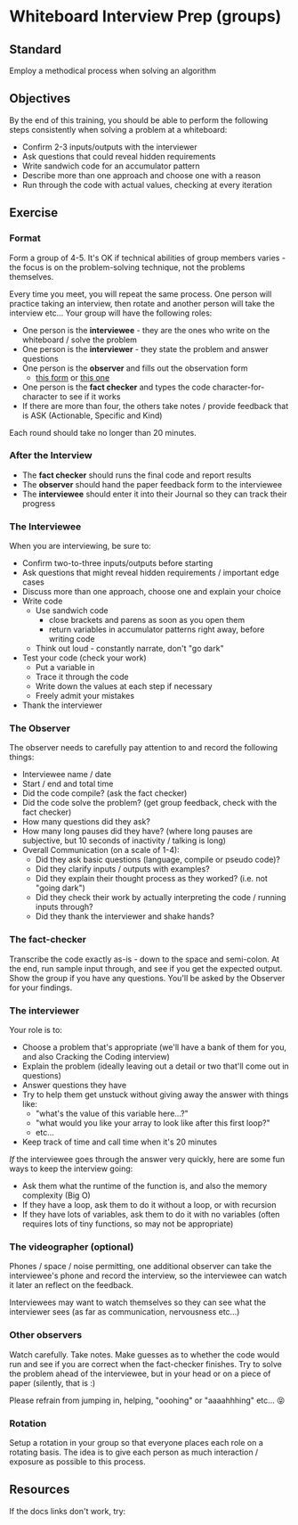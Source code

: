 # Whiteboard Interview Prep (groups)

## Standard

Employ a methodical process when solving an algorithm

## Objectives

By the end of this training, you should be able to perform the following steps consistently when solving a problem at a whiteboard:

- Confirm 2-3 inputs/outputs with the interviewer
- Ask questions that could reveal hidden requirements
- Write sandwich code for an accumulator pattern
- Describe more than one approach and choose one with a reason
- Run through the code with actual values, checking at every iteration

## Exercise

### Format

Form a group of 4-5.  It's OK if technical abilities of group members varies - the focus is on the problem-solving technique, not the problems themselves.

Every time you meet, you will repeat the same process.  One person will practice taking an interview, then rotate and another person will take the interview etc...  Your group will have the following roles:

- One person is the **interviewee** - they are the ones who write on the whiteboard / solve the problem
- One person is the **interviewer** - they state the problem and answer questions
- One person is the **observer** and fills out the observation form
  - [this form](https://docs.google.com/document/d/1i7sMJ5FmuE6pNreOOc_vVFUQx0UhIPfDxaj6b7UwaUQ/edit) or [this one](https://drive.google.com/drive/folders/0B0skKBcLvHyCd2lSS3l2SUt1VmM)
- One person is the **fact checker** and types the code character-for-character to see if it works
- If there are more than four, the others take notes / provide feedback that is ASK (Actionable, Specific and Kind)

Each round should take no longer than 20 minutes.

### After the Interview

- The **fact checker** should runs the final code and report results
- The **observer** should hand the paper feedback form to the interviewee
- The **interviewee** should enter it into their Journal so they can track their progress

### The Interviewee

When you are interviewing, be sure to:

- Confirm two-to-three inputs/outputs before starting
- Ask questions that might reveal hidden requirements / important edge cases
- Discuss more than one approach, choose one and explain your choice
- Write code
  - Use sandwich code
    - close brackets and parens as soon as you open them
    - return variables in accumulator patterns right away, before writing code
  - Think out loud - constantly narrate, don't "go dark"
- Test your code (check your work)
  - Put a variable in
  - Trace it through the code
  - Write down the values at each step if necessary
  - Freely admit your mistakes
- Thank the interviewer

### The Observer

The observer needs to carefully pay attention to and record the following things:

- Interviewee name / date
- Start / end and total time
- Did the code compile? (ask the fact checker)
- Did the code solve the problem? (get group feedback, check with the fact checker)
- How many questions did they ask?
- How many long pauses did they have? (where long pauses are subjective, but 10 seconds of inactivity / talking is long)
- Overall Communication (on a scale of 1-4):
  - Did they ask basic questions (language, compile or pseudo code)?
  - Did they clarify inputs / outputs with examples?
  - Did they explain their thought process as they worked? (i.e. not "going dark")
  - Did they check their work by actually interpreting the code / running inputs through?
  - Did they thank the interviewer and shake hands?

### The fact-checker

Transcribe the code exactly as-is - down to the space and semi-colon.  At the end, run sample input through, and see if you get the expected output.  Show the group if you have any questions.  You'll be asked by the Observer for your findings.

### The interviewer

Your role is to:

- Choose a problem that's appropriate (we'll have a bank of them for you, and also Cracking the Coding interview)
- Explain the problem (ideally leaving out a detail or two that'll come out in questions)
- Answer questions they have
- Try to help them get unstuck without giving away the answer with things like:
  - "what's the value of this variable here...?"
  - "what would you like your array to look like after this first loop?"
  - etc...
- Keep track of time and call time when it's 20 minutes

_If_ the interviewee goes through the answer very quickly, here are some fun ways to keep the interview going:

- Ask them what the runtime of the function is, and also the memory complexity (Big O)
- If they have a loop, ask them to do it without a loop, or with recursion
- If they have lots of variables, ask them to do it with no variables (often requires lots of tiny functions, so may not be appropriate)

### The videographer (optional)

Phones / space / noise permitting, one additional observer can take the interviewee's phone and record the interview, so the interviewee can watch it later an reflect on the feedback.

Interviewees may want to watch themselves so they can see what the interviewer sees (as far as communication, nervousness etc...)

### Other observers

Watch carefully.  Take notes.  Make guesses as to whether the code would run and see if you are correct when the fact-checker finishes.  Try to solve the problem ahead of the interviewee, but in your head or on a piece of paper (silently, that is :)

Please refrain from jumping in, helping, "ooohing" or "aaaahhhing" etc... 😝

### Rotation

Setup a rotation in your group so that everyone places each role on a rotating basis.  The idea is to give each person as much interaction / exposure as possible to this process.

## Resources

If the docs links don't work, try:
